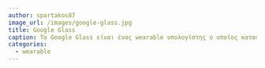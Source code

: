 ```yaml
---
author: spartakos87
image_url: /images/google-glass.jpg
title: Google Glass
caption: Το Google Glass είναι ένας wearable υπολογίστης ο οποίος κατασκευάστηκε απο την Google και διατέθηκε στην αγορά τον Φεβρουάριο του 2013.
categories:
  - wearable
---
```

